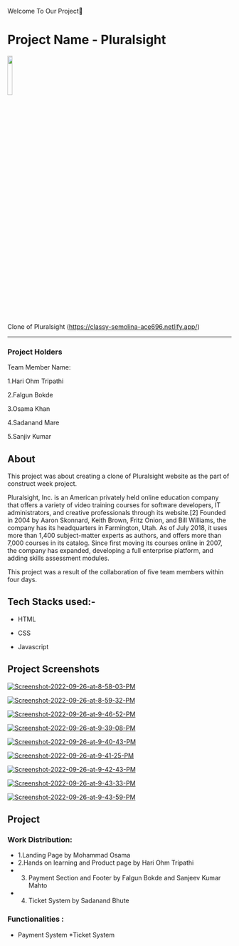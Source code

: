 Welcome To Our Project👋

# Project Name - Pluralsight

<a href="#"><img width="15%" height="auto" src="https://www.pluralsight.com/content/dam/ps-nav-assets/pluralsight-company-white-logo.png"/></a>


Clone of Pluralsight (https://classy-semolina-ace696.netlify.app/)
 <hr>


### Project Holders

Team Member Name:

1.Hari Ohm Tripathi

2.Falgun Bokde

3.Osama Khan

4.Sadanand Mare

5.Sanjiv Kumar

## About

This project was about creating a clone of  Pluralsight website as the part of construct week project. 

Pluralsight, Inc. is an American privately held online education company that offers a variety of video training courses for software developers, IT administrators, and creative professionals through its website.[2] Founded in 2004 by Aaron Skonnard, Keith Brown, Fritz Onion, and Bill Williams, the company has its headquarters in Farmington, Utah. As of July 2018, it uses more than 1,400 subject-matter experts as authors, and offers more than 7,000 courses in its catalog. Since first moving its courses online in 2007, the company has expanded, developing a full enterprise platform, and adding skills assessment modules.

This project was a result of the collaboration of five team members within four days.

## Tech Stacks used:- 

* HTML

* CSS

* Javascript


## Project Screenshots

<a href="https://ibb.co/xSwXwsf"><img src="https://i.ibb.co/hRrLrMZ/Screenshot-2022-09-26-at-8-58-03-PM.png" alt="Screenshot-2022-09-26-at-8-58-03-PM" border="0"></a>

<a href="https://ibb.co/LPp52wp"><img src="https://i.ibb.co/n0kC52k/Screenshot-2022-09-26-at-8-59-32-PM.png" alt="Screenshot-2022-09-26-at-8-59-32-PM" border="0"></a>

<a href="https://ibb.co/vHQrVTf"><img src="https://i.ibb.co/yXYMdZK/Screenshot-2022-09-26-at-9-46-52-PM.png" alt="Screenshot-2022-09-26-at-9-46-52-PM" border="0"></a>

<a href="https://ibb.co/nPTdM7m"><img src="https://i.ibb.co/wcTGhSg/Screenshot-2022-09-26-at-9-39-08-PM.png" alt="Screenshot-2022-09-26-at-9-39-08-PM" border="0"></a>


<a href="https://ibb.co/NYcScCy"><img src="https://i.ibb.co/DK0p0WR/Screenshot-2022-09-26-at-9-40-43-PM.png" alt="Screenshot-2022-09-26-at-9-40-43-PM" border="0"></a>

<a href="https://ibb.co/JxYQ27Y"><img src="https://i.ibb.co/DGBpkCB/Screenshot-2022-09-26-at-9-41-25-PM.png" alt="Screenshot-2022-09-26-at-9-41-25-PM" border="0"></a>

<a href="https://ibb.co/1qqxxsV"><img src="https://i.ibb.co/T8855KX/Screenshot-2022-09-26-at-9-42-43-PM.png" alt="Screenshot-2022-09-26-at-9-42-43-PM" border="0"></a>

<a href="https://ibb.co/M8LFpxM"><img src="https://i.ibb.co/hXv3HJD/Screenshot-2022-09-26-at-9-43-33-PM.png" alt="Screenshot-2022-09-26-at-9-43-33-PM" border="0"></a>

<a href="https://ibb.co/yQJnPwB"><img src="https://i.ibb.co/hmvR9P1/Screenshot-2022-09-26-at-9-43-59-PM.png" alt="Screenshot-2022-09-26-at-9-43-59-PM" border="0"></a>



## Project
### Work Distribution:
* 1.Landing Page by Mohammad Osama
* 2.Hands on learning and Product page by Hari Ohm Tripathi
* 3. Payment Section and Footer by Falgun Bokde and Sanjeev Kumar Mahto
* 4. Ticket System by Sadanand Bhute


### Functionalities :
* Payment System
*Ticket System
